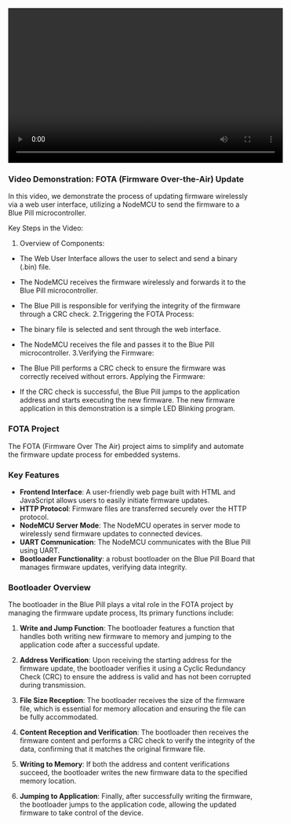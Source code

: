 <div align="center">
<video width="560" height="315" src="https://github.com/user-attachments/assets/ce49503c-a856-4fdd-b692-5c172e4f9551"></video>  
</div>

### Video Demonstration: FOTA (Firmware Over-the-Air) Update

In this video, we demonstrate the process of updating firmware wirelessly via a web user interface, utilizing a NodeMCU to send the firmware to a Blue Pill microcontroller.

Key Steps in the Video:
1. Overview of Components:
- The Web User Interface allows the user to select and send a binary (.bin) file.
- The NodeMCU receives the firmware wirelessly and forwards it to the Blue Pill microcontroller.
- The Blue Pill is responsible for verifying the integrity of the firmware through a CRC check.
2.Triggering the FOTA Process:

- The binary file is selected and sent through the web interface.
- The NodeMCU receives the file and passes it to the Blue Pill microcontroller.
3.Verifying the Firmware:

- The Blue Pill performs a CRC check to ensure the firmware was correctly received without errors.
Applying the Firmware:

- If the CRC check is successful, the Blue Pill jumps to the application address and starts executing the new firmware.
The new firmware application in this demonstration is a simple LED Blinking program.

### FOTA Project 
The FOTA (Firmware Over The Air) project aims to simplify and automate the firmware update process for embedded systems. 

### Key Features
- **Frontend Interface**: A user-friendly web page built with HTML and JavaScript allows users to easily initiate firmware updates.
- **HTTP Protocol**: Firmware files are transferred securely over the HTTP protocol.
- **NodeMCU Server Mode**: The NodeMCU operates in server mode to wirelessly send firmware updates to connected devices.
- **UART Communication**: The NodeMCU communicates with the Blue Pill using UART.
- **Bootloader Functionality**: a robust bootloader on the Blue Pill Board that manages firmware updates, verifying data integrity.

### Bootloader Overview
The bootloader in the Blue Pill plays a vital role in the FOTA project by managing the firmware update process, Its primary functions include:

1. **Write and Jump Function**: The bootloader features a function that handles both writing new firmware to memory and jumping to the application code after a successful update.

2. **Address Verification**: Upon receiving the starting address for the firmware update, the bootloader verifies it using a Cyclic Redundancy Check (CRC) to ensure the address is valid and has not been corrupted during transmission.

3. **File Size Reception**: The bootloader receives the size of the firmware file, which is essential for memory allocation and ensuring the file can be fully accommodated.

4. **Content Reception and Verification**: The bootloader then receives the firmware content and performs a CRC check to verify the integrity of the data, confirming that it matches the original firmware file.

5. **Writing to Memory**: If both the address and content verifications succeed, the bootloader writes the new firmware data to the specified memory location.

6. **Jumping to Application**: Finally, after successfully writing the firmware, the bootloader jumps to the application code, allowing the updated firmware to take control of the device.
